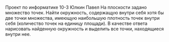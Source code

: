 Проект по информатике
10-3 Юлкин Павел
На плоскости задано множество точек. Найти окружность, содержащую внутри себя хотя бы две точки множества, 
имеющую наибольшую плотность точек внутри себя (количество точек на единицу площади). В качестве ответа 
нарисовать найденную окружность и выделить все точки, находящиеся внутри нее.
